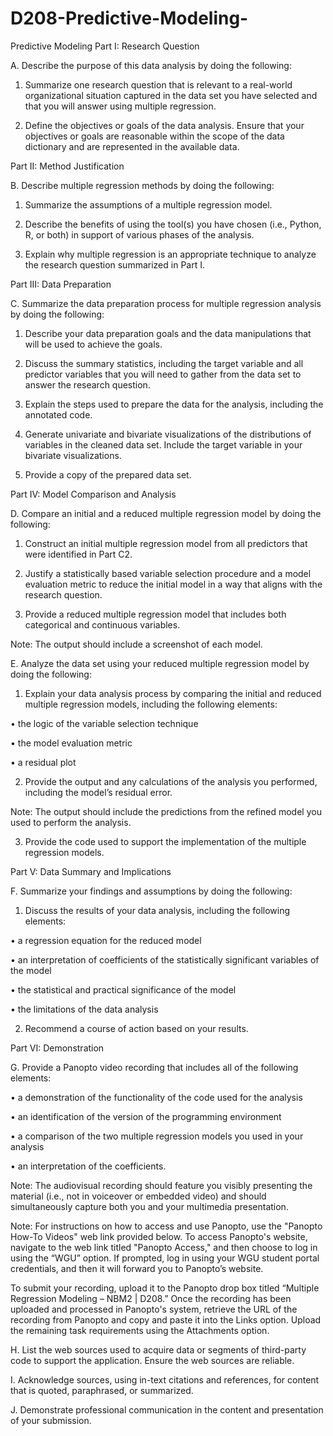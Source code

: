 # D208-Predictive-Modeling-
Predictive Modeling
Part I: Research Question

A.  Describe the purpose of this data analysis by doing the following:

1.  Summarize one research question that is relevant to a real-world organizational situation captured in the data set you have selected and that you will answer using multiple regression.

2.  Define the objectives or goals of the data analysis. Ensure that your objectives or goals are reasonable within the scope of the data dictionary and are represented in the available data.



Part II: Method Justification

B.  Describe multiple regression methods by doing the following:

1.  Summarize the assumptions of a multiple regression model.

2.  Describe the benefits of using the tool(s) you have chosen (i.e., Python, R, or both) in support of various phases of the analysis.

3.  Explain why multiple regression is an appropriate technique to analyze the research question summarized in Part I.



Part III: Data Preparation

C.  Summarize the data preparation process for multiple regression analysis by doing the following:

1.  Describe your data preparation goals and the data manipulations that will be used to achieve the goals.

2.  Discuss the summary statistics, including the target variable and all predictor variables that you will need to gather from the data set to answer the research question.

3.  Explain the steps used to prepare the data for the analysis, including the annotated code.

4.  Generate univariate and bivariate visualizations of the distributions of variables in the cleaned data set. Include the target variable in your bivariate visualizations.

5.  Provide a copy of the prepared data set.



Part IV: Model Comparison and Analysis

D.  Compare an initial and a reduced multiple regression model by doing the following:

1.  Construct an initial multiple regression model from all predictors that were identified in Part C2.

2.  Justify a statistically based variable selection procedure and a model evaluation metric to reduce the initial model in a way that aligns with the research question.

3.  Provide a reduced multiple regression model that includes both categorical and continuous variables.



Note: The output should include a screenshot of each model.



E.  Analyze the data set using your reduced multiple regression model by doing the following:

1.  Explain your data analysis process by comparing the initial and reduced multiple regression models, including the following elements:

•  the logic of the variable selection technique

•  the model evaluation metric

•  a residual plot

2.  Provide the output and any calculations of the analysis you performed, including the model’s residual error.



Note: The output should include the predictions from the refined model you used to perform the analysis. 



3.  Provide the code used to support the implementation of the multiple regression models.



Part V: Data Summary and Implications

F.  Summarize your findings and assumptions by doing the following:

1.  Discuss the results of your data analysis, including the following elements:

•  a regression equation for the reduced model

•  an interpretation of coefficients of the statistically significant variables of the model

•  the statistical and practical significance of the model

•  the limitations of the data analysis

2.  Recommend a course of action based on your results.



Part VI: Demonstration

G.  Provide a Panopto video recording that includes all of the following elements:

•  a demonstration of the functionality of the code used for the analysis

•  an identification of the version of the programming environment

•  a comparison of the two multiple regression models you used in your analysis

•  an interpretation of the coefficients.



Note: The audiovisual recording should feature you visibly presenting the material (i.e., not in voiceover or embedded video) and should simultaneously capture both you and your multimedia presentation.



Note: For instructions on how to access and use Panopto, use the "Panopto How-To Videos" web link provided below. To access Panopto's website, navigate to the web link titled "Panopto Access," and then choose to log in using the “WGU” option. If prompted, log in using your WGU student portal credentials, and then it will forward you to Panopto’s website.



To submit your recording, upload it to the Panopto drop box titled “Multiple Regression Modeling – NBM2 | D208.” Once the recording has been uploaded and processed in Panopto's system, retrieve the URL of the recording from Panopto and copy and paste it into the Links option. Upload the remaining task requirements using the Attachments option.



H.  List the web sources used to acquire data or segments of third-party code to support the application. Ensure the web sources are reliable.



I.  Acknowledge sources, using in-text citations and references, for content that is quoted, paraphrased, or summarized.



J.  Demonstrate professional communication in the content and presentation of your submission.

